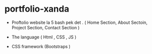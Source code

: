 # portfolio-xanda

- Proftolio website la 5 bash pek det .
  ( Home Section,
   About Sectoin,
   Project Section,
   Contact Section )

- The language ( Html , CSS , JS )
- CSS framework (Bootstraps )
